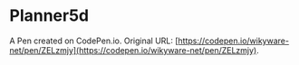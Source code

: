 # Planner5d

A Pen created on CodePen.io. Original URL: [https://codepen.io/wikyware-net/pen/ZELzmjy](https://codepen.io/wikyware-net/pen/ZELzmjy).

